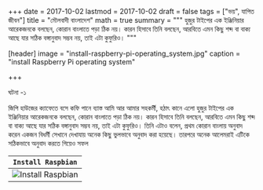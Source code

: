 +++
date = 2017-10-02
lastmod = 2017-10-02
draft = false
tags = ["ভয়", যাপিত জীবন"]
title = "মৌলবাদী বাংলাদেশ"
math = true
summary = """
হুজুর টাইপের এক ইঞ্জিনিয়ার আরেকজনকে বলছেন, কোরান বাংলাতে পড়া ঠিক নয়। কারন হিসাবে তিনি বলছেন, আরবিতে এমন কিছু শব্দ বা বাক্য আছে যার সঠিক বঙ্গানুবাদ সম্ভব নয়, তাই এটা কুফুরিও। 
"""

[header]
image = "install-raspberry-pi-operating_system.jpg"
caption = "install Raspberry Pi operating system"

+++

ঘটনা -১ 

জিপি হাউজের ক্যাফেতে বসে কফি পানে ব্যাস্ত আমি আর আমার সহকর্মী, হঠাৎ কানে এলো হুজুর টাইপের এক ইঞ্জিনিয়ার আরেকজনকে বলছেন, কোরান বাংলাতে পড়া ঠিক নয়। কারন হিসাবে তিনি বলছেন, আরবিতে এমন কিছু শব্দ বা বাক্য আছে যার সঠিক বঙ্গানুবাদ সম্ভব নয়, তাই এটা কুফুরিও। তিনি এটাও বলেন, প্রথম কোরান বাংলায় অনুবাদ করেন একজন বিধর্মী সেখানে দেখাযায় অনেক কিছু ভুলভাবে অনুবাদ করা হয়েছে। তারপরে অনেক আলেমরাই এটিকে সঠিকভাবে অনুবাদ করতে গিয়েও সফল

| `Install Raspbian` |
| --- |
| ![Install Raspbian](https://sajal.info/img/install-raspbian.png) |
